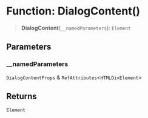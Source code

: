 # Function: DialogContent()

> **DialogContent**(`__namedParameters`): `Element`

## Parameters

### \_\_namedParameters

`DialogContentProps` & `RefAttributes`\<`HTMLDivElement`\>

## Returns

`Element`
